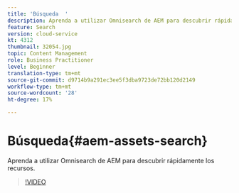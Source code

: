 ```yaml
---
title: 'Búsqueda  '
description: Aprenda a utilizar Omnisearch de AEM para descubrir rápidamente los recursos.
feature: Search
version: cloud-service
kt: 4312
thumbnail: 32054.jpg
topic: Content Management
role: Business Practitioner
level: Beginner
translation-type: tm+mt
source-git-commit: d9714b9a291ec3ee5f3dba9723de72bb120d2149
workflow-type: tm+mt
source-wordcount: '28'
ht-degree: 17%

---
```



# Búsqueda{#aem-assets-search}

Aprenda a utilizar Omnisearch de AEM para descubrir rápidamente los recursos.

>[!VIDEO](https://video.tv.adobe.com/v/32054/?quality=12&learn=on&hidetitle=true)